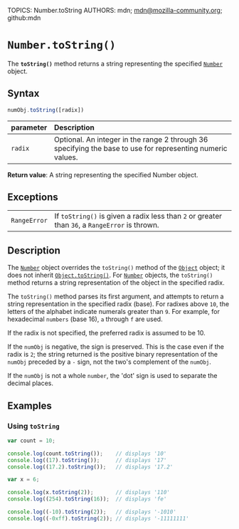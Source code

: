 TOPICS: Number.toString
AUTHORS: mdn; mdn@mozilla-community.org; github:mdn

# `Number.toString()`

The **`toString()`** method returns a string representing the specified [`Number`](/en/webfrontend/Number)
object.

## Syntax

```javascript
numObj.toString([radix])
```

| parameter | Description |
| :-- | :-- |
| `radix` | Optional. An integer in the range 2 through 36 specifying the base to use for representing numeric values. |

**Return value**: A string representing the specified Number object.

## Exceptions

|  |  |
| :-- | :-- |
| `RangeError` | If `toString()` is given a radix less than `2` or greater than `36`, a `RangeError` is thrown. |

## Description

The [`Number`](/en/webfrontend/Number) object overrides the `toString()` method of the [`Object`](/en/webfrontend/Object)
object; it does not inherit [`Object.toString()`](/en/webfrontend/Object.toString). For [`Number`](/en/webfrontend/Number)
objects, the `toString()` method returns a string representation of the object in the specified radix.

The `toString()` method parses its first argument, and attempts to return a string representation
in the specified radix (base). For radixes above `10`, the letters of the alphabet indicate numerals
greater than `9`. For example, for hexadecimal `numbers` (base 16), `a` through `f` are used.

If the radix is not specified, the preferred radix is assumed to be 10.

If the `numObj` is negative, the sign is preserved. This is the case even if the radix is `2`; the
string returned is the positive binary representation of the `numObj` preceded by a `-` sign,
not the two's complement of the `numObj`.

If the `numObj` is not a whole `number`, the 'dot' sign is used to separate the decimal places.

## Examples

### Using `toString`

```javascript
var count = 10;

console.log(count.toString());    // displays '10'
console.log((17).toString());     // displays '17'
console.log((17.2).toString());   // displays '17.2'

var x = 6;

console.log(x.toString(2));       // displays '110'
console.log((254).toString(16));  // displays 'fe'

console.log((-10).toString(2));   // displays '-1010'
console.log((-0xff).toString(2)); // displays '-11111111'
```
